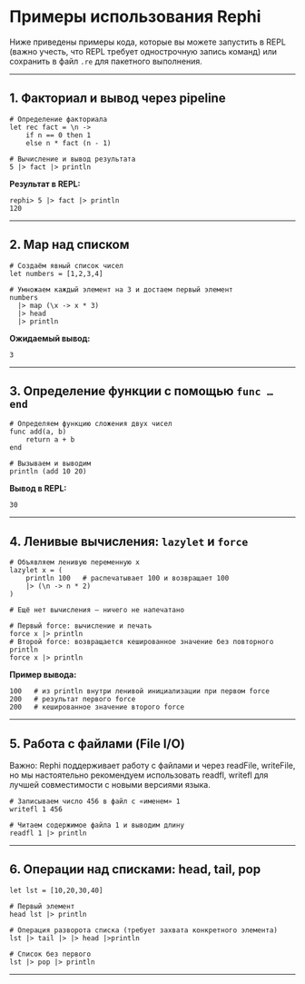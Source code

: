 
# Примеры использования Rephi

Ниже приведены примеры кода, которые вы можете запустить в REPL (важно учесть, что REPL требует однострочную запись команд) или сохранить в файл `.re` для пакетного выполнения.

---

## 1. Факториал и вывод через pipeline

```re
# Определение факториала
let rec fact = \n ->
    if n == 0 then 1
    else n * fact (n - 1)

# Вычисление и вывод результата
5 |> fact |> println
```

**Результат в REPL:**

```
rephi> 5 |> fact |> println
120
```

---

## 2. Map над списком

```re
# Создаём явный список чисел
let numbers = [1,2,3,4]

# Умножаем каждый элемент на 3 и достаем первый элемент
numbers
  |> map (\x -> x * 3)
  |> head
  |> println
```

**Ожидаемый вывод:**

```
3
```

---

## 3. Определение функции с помощью `func … end`

```re
# Определяем функцию сложения двух чисел
func add(a, b)
    return a + b
end

# Вызываем и выводим
println (add 10 20)
```

**Вывод в REPL:**

```
30
```

---

## 4. Ленивые вычисления: `lazylet` и `force`

```re
# Объявляем ленивую переменную x
lazylet x = (
    println 100   # распечатывает 100 и возвращает 100
    |> (\n -> n * 2)
)

# Ещё нет вычисления — ничего не напечатано

# Первый force: вычисление и печать
force x |> println
# Второй force: возвращается кешированное значение без повторного println
force x |> println
```

**Пример вывода:**

```
100   # из println внутри ленивой инициализации при первом force
200   # результат первого force
200   # кешированное значение второго force
```

---

## 5. Работа с файлами (File I/O)
Важно: Rephi поддерживает работу с файлами и через readFile, writeFile, но мы настоятельно рекомендуем использовать readfl, writefl для лучшей совместимости с новыми версиями языка.
```re
# Записываем число 456 в файл с «именем» 1
writefl 1 456

# Читаем содержимое файла 1 и выводим длину
readfl 1 |> println
```

---

## 6. Операции над списками: head, tail, pop

```re
let lst = [10,20,30,40]

# Первый элемент
head lst |> println

# Операция разворота списка (требует захвата конкретного элемента)
lst |> tail |> |> head |>println

# Список без первого
lst |> pop |> println
```

---

